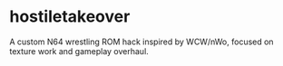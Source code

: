# hostiletakeover
A custom N64 wrestling ROM hack inspired by WCW/nWo, focused on texture work and gameplay overhaul.

